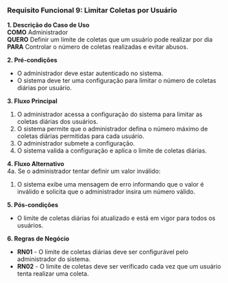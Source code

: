 ### Requisito Funcional 9: Limitar Coletas por Usuário  

**1. Descrição do Caso de Uso**  
**COMO** Administrador  
**QUERO** Definir um limite de coletas que um usuário pode realizar por dia  
**PARA** Controlar o número de coletas realizadas e evitar abusos.

**2. Pré-condições**  
- O administrador deve estar autenticado no sistema.  
- O sistema deve ter uma configuração para limitar o número de coletas diárias por usuário.

**3. Fluxo Principal**  
1. O administrador acessa a configuração do sistema para limitar as coletas diárias dos usuários.  
2. O sistema permite que o administrador defina o número máximo de coletas diárias permitidas para cada usuário.  
3. O administrador submete a configuração.  
4. O sistema valida a configuração e aplica o limite de coletas diárias.

**4. Fluxo Alternativo**  
4a. Se o administrador tentar definir um valor inválido:
   1. O sistema exibe uma mensagem de erro informando que o valor é inválido e solicita que o administrador insira um número válido.

**5. Pós-condições**  
- O limite de coletas diárias foi atualizado e está em vigor para todos os usuários.

**6. Regras de Negócio**  
- **RN01** - O limite de coletas diárias deve ser configurável pelo administrador do sistema.
- **RN02** - O limite de coletas deve ser verificado cada vez que um usuário tenta realizar uma coleta.
